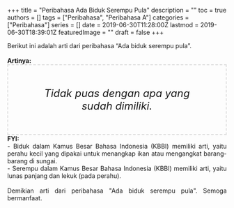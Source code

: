 +++
title = "Peribahasa Ada Biduk Serempu Pula"
description = ""
toc = true
authors = []
tags = ["Peribahasa", "Peribahasa A"]
categories = ["Peribahasa"]
series = []
date = 2019-06-30T11:28:00Z
lastmod = 2019-06-30T18:39:01Z
featuredImage = ""
draft = false
+++

<div dir="ltr" style="text-align: left;" trbidi="on"><div style="text-align: justify;">Berikut ini adalah arti dari peribahasa “Ada biduk serempu pula”.</div><br /><div style="text-align: justify;"><b>Artinya:</b></div><div style="border: 2px dashed #ddd; font-size: 24px; height: auto; margin: 0 auto; padding: 50px; text-align: center; width: auto;"><i>Tidak puas dengan apa yang sudah dimiliki.</i></div><div style="text-align: justify;"><b>FYI:</b><br />- Biduk dalam Kamus Besar Bahasa Indonesia (KBBI) memiliki arti, yaitu perahu kecil yang dipakai untuk menangkap ikan atau mengangkat barang-barang di sungai.<br />- Serempu dalam Kamus Besar Bahasa Indonesia (KBBI) memiliki arti, yaitu lunas panjang dan lekuk (pada perahu).<br /><br /></div><div style="text-align: justify;">Demikian arti dari peribahasa "Ada biduk serempu pula". Semoga bermanfaat.</div></div>
